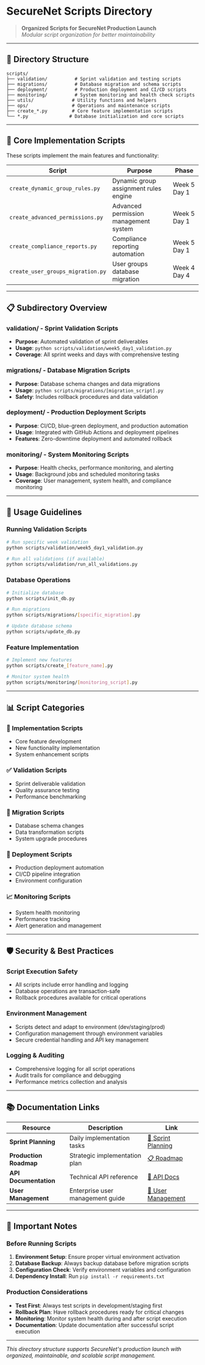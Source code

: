 # SecureNet Scripts Directory

> **Organized Scripts for SecureNet Production Launch**  
> *Modular script organization for better maintainability*

---

## 📁 **Directory Structure**

```
scripts/
├── validation/          # Sprint validation and testing scripts
├── migrations/          # Database migration and schema scripts  
├── deployment/          # Production deployment and CI/CD scripts
├── monitoring/          # System monitoring and health check scripts
├── utils/              # Utility functions and helpers
├── ops/                # Operations and maintenance scripts
├── create_*.py         # Core feature implementation scripts
└── *.py               # Database initialization and core scripts
```

---

## 🚀 **Core Implementation Scripts**

These scripts implement the main features and functionality:

| Script | Purpose | Phase |
|--------|---------|-------|
| `create_dynamic_group_rules.py` | Dynamic group assignment rules engine | Week 5 Day 1 |
| `create_advanced_permissions.py` | Advanced permission management system | Week 5 Day 1 |
| `create_compliance_reports.py` | Compliance reporting automation | Week 5 Day 1 |
| `create_user_groups_migration.py` | User groups database migration | Week 4 Day 4 |

---

## 📋 **Subdirectory Overview**

### **validation/** - Sprint Validation Scripts
- **Purpose**: Automated validation of sprint deliverables
- **Usage**: `python scripts/validation/week5_day1_validation.py`
- **Coverage**: All sprint weeks and days with comprehensive testing

### **migrations/** - Database Migration Scripts  
- **Purpose**: Database schema changes and data migrations
- **Usage**: `python scripts/migrations/[migration_script].py`
- **Safety**: Includes rollback procedures and data validation

### **deployment/** - Production Deployment Scripts
- **Purpose**: CI/CD, blue-green deployment, and production automation
- **Usage**: Integrated with GitHub Actions and deployment pipelines
- **Features**: Zero-downtime deployment and automated rollback

### **monitoring/** - System Monitoring Scripts
- **Purpose**: Health checks, performance monitoring, and alerting
- **Usage**: Background jobs and scheduled monitoring tasks
- **Coverage**: User management, system health, and compliance monitoring

---

## 🔧 **Usage Guidelines**

### **Running Validation Scripts**
```bash
# Run specific week validation
python scripts/validation/week5_day1_validation.py

# Run all validations (if available)
python scripts/validation/run_all_validations.py
```

### **Database Operations**
```bash
# Initialize database
python scripts/init_db.py

# Run migrations
python scripts/migrations/[specific_migration].py

# Update database schema
python scripts/update_db.py
```

### **Feature Implementation**
```bash
# Implement new features
python scripts/create_[feature_name].py

# Monitor system health
python scripts/monitoring/[monitoring_script].py
```

---

## 📊 **Script Categories**

### **🎯 Implementation Scripts**
- Core feature development
- New functionality implementation
- System enhancement scripts

### **✅ Validation Scripts**  
- Sprint deliverable validation
- Quality assurance testing
- Performance benchmarking

### **🔄 Migration Scripts**
- Database schema changes
- Data transformation scripts
- System upgrade procedures

### **🚀 Deployment Scripts**
- Production deployment automation
- CI/CD pipeline integration
- Environment configuration

### **📈 Monitoring Scripts**
- System health monitoring
- Performance tracking
- Alert generation and management

---

## 🛡️ **Security & Best Practices**

### **Script Execution Safety**
- All scripts include error handling and logging
- Database operations are transaction-safe
- Rollback procedures available for critical operations

### **Environment Management**
- Scripts detect and adapt to environment (dev/staging/prod)
- Configuration management through environment variables
- Secure credential handling and API key management

### **Logging & Auditing**
- Comprehensive logging for all script operations
- Audit trails for compliance and debugging
- Performance metrics collection and analysis

---

## 📚 **Documentation Links**

| Resource | Description | Link |
|----------|-------------|------|
| **Sprint Planning** | Daily implementation tasks | [📅 Sprint Planning](../docs/project/SPRINT_PLANNING.md) |
| **Production Roadmap** | Strategic implementation plan | [📋 Roadmap](../docs/project/PRODUCTION_LAUNCH_ROADMAP.md) |
| **API Documentation** | Technical API reference | [🔧 API Docs](../docs/api/API-DOCUMENTATION.md) |
| **User Management** | Enterprise user management guide | [🏢 User Management](../docs/reference/ENTERPRISE_USER_MANAGEMENT.md) |

---

## 🚨 **Important Notes**

### **Before Running Scripts**
1. **Environment Setup**: Ensure proper virtual environment activation
2. **Database Backup**: Always backup database before migration scripts
3. **Configuration Check**: Verify environment variables and configuration
4. **Dependency Install**: Run `pip install -r requirements.txt`

### **Production Considerations**
- **Test First**: Always test scripts in development/staging first
- **Rollback Plan**: Have rollback procedures ready for critical changes
- **Monitoring**: Monitor system health during and after script execution
- **Documentation**: Update documentation after successful script execution

---

*This directory structure supports SecureNet's production launch with organized, maintainable, and scalable script management.* 